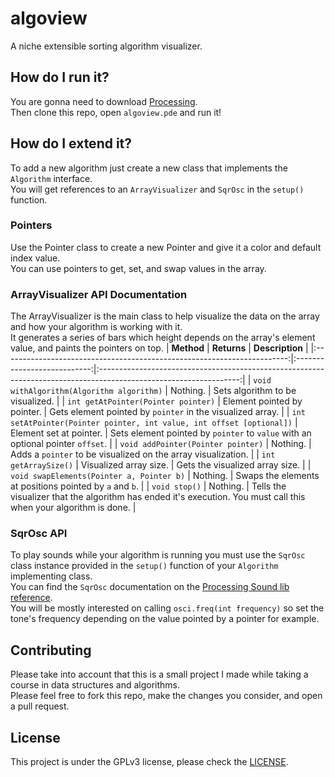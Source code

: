 # algoview
A niche extensible sorting algorithm visualizer.  

## How do I run it?
You are gonna need to download [Processing](https://processing.org/).  
Then clone this repo, open ``algoview.pde`` and run it!

## How do I extend it?
To add a new algorithm just create a new class that implements the ``Algorithm`` interface.  
You will get references to an ``ArrayVisualizer`` and ``SqrOsc`` in the ``setup()`` function.  

### Pointers
Use the Pointer class to create a new Pointer and give it a color and default index value.  
You can use pointers to get, set, and swap values in the array.

### ArrayVisualizer API Documentation
The ArrayVisualizer is the main class to help visualize the data on the array and how your algorithm is working with it.  
It generates a series of bars which height depends on the array's element value, and paints the pointers on top.
|                                **Method**                               |         **Returns**         |                                                  **Description**                                                  |
|:-----------------------------------------------------------------------:|:---------------------------:|:-----------------------------------------------------------------------------------------------------------------:|
| ``void withAlgorithm(Algorithm algorithm)``                             | Nothing.                    | Sets algorithm to be visualized.                                                                                  |
| ``int getAtPointer(Pointer pointer)``                                   | Element pointed by pointer. | Gets element pointed by ``pointer`` in the visualized array.                                                      |
| ``int setAtPointer(Pointer pointer, int value, int offset [optional])`` | Element set at pointer.     | Sets element pointed by ``pointer`` to ``value`` with an optional pointer ``offset``.                             |
| ``void addPointer(Pointer pointer)``                                    | Nothing.                    | Adds a ``pointer`` to be visualized on the array visualization.                                                   |
| ``int getArraySize()``                                                  | Visualized array size.      | Gets the visualized array size.                                                                                   |
| ``void swapElements(Pointer a, Pointer b)``                             | Nothing.                    | Swaps the elements at positions pointed by ``a`` and ``b``.                                                       |
| ``void stop()``                                                         | Nothing.                    | Tells the visualizer that the algorithm has ended it's execution. You must call this when your algorithm is done. |

### SqrOsc API
To play sounds while your algorithm is running you must use the ``SqrOsc`` class instance provided in the ``setup()`` function of your ``Algorithm`` implementing class.  
You can find the ``SqrOsc`` documentation on the [Processing Sound lib reference](https://processing.org/reference/libraries/sound/SqrOsc.html).  
You will be mostly interested on calling ``osci.freq(int frequency)`` so set the tone's frequency depending on the value pointed by a pointer for example.

## Contributing
Please take into account that this is a small project I made while taking a course in data structures and algorithms.  
Please feel free to fork this repo, make the changes you consider, and open a pull request.

## License
This project is under the GPLv3 license, please check the [LICENSE](./LICENSE).
